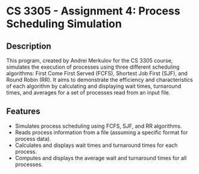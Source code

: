# CS 3305 - Assignment 4: Process Scheduling Simulation

## Description
This program, created by Andrei Merkulov for the CS 3305 course, simulates the execution of processes using three different scheduling algorithms: First Come First Served (FCFS), Shortest Job First (SJF), and Round Robin (RR). It aims to demonstrate the efficiency and characteristics of each algorithm by calculating and displaying wait times, turnaround times, and averages for a set of processes read from an input file.

## Features
- Simulates process scheduling using FCFS, SJF, and RR algorithms.
- Reads process information from a file (assuming a specific format for process data).
- Calculates and displays wait times and turnaround times for each process.
- Computes and displays the average wait and turnaround times for all processes.
